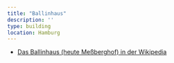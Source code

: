 ```yaml
---
title: "Ballinhaus"
description: ''
type: building
location: Hamburg
---
```


* [Das Ballinhaus (heute Meßberghof) in der Wikipedia](https://de.wikipedia.org/wiki/Me%C3%9Fberghof)
